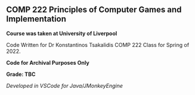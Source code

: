 ## COMP 222 Principles of Computer Games and Implementation
**Course was taken at University of Liverpool**

Code Written for Dr Konstantinos Tsakalidis COMP 222 Class for Spring of 2022.

**Code for Archival Purposes Only**

**Grade: TBC**



*Developed in VSCode for Java/JMonkeyEngine*
